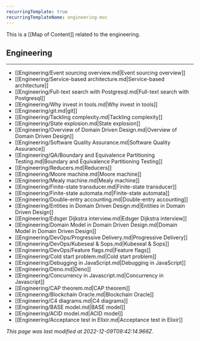 ```yaml
---
recurringTemplate: true
recurringTemplateName: engineering-moc
---
```


This is a [[Map of Content]] related to the engineering.

## Engineering
---
- [[Engineering/Event sourcing overview.md|Event sourcing overview]]
- [[Engineering/Service-based architecture.md|Service-based architecture]]
- [[Engineering/Full-text search with Postgresql.md|Full-text search with Postgresql]]
- [[Engineering/Why invest in tools.md|Why invest in tools]]
- [[Engineering/git.md|git]]
- [[Engineering/Tackling complexity.md|Tackling complexity]]
- [[Engineering/State explosion.md|State explosion]]
- [[Engineering/Overview of Domain Driven Design.md|Overview of Domain Driven Design]]
- [[Engineering/Software Quality Assurance.md|Software Quality Assurance]]
- [[Engineering/QA/Boundary and Equivalence Partitioning Testing.md|Boundary and Equivalence Partitioning Testing]]
- [[Engineering/Reducers.md|Reducers]]
- [[Engineering/Moore machine.md|Moore machine]]
- [[Engineering/Mealy machine.md|Mealy machine]]
- [[Engineering/Finite-state transducer.md|Finite-state transducer]]
- [[Engineering/Finite-state automata.md|Finite-state automata]]
- [[Engineering/Double-entry accounting.md|Double-entry accounting]]
- [[Engineering/Entities in Domain Driven Design.md|Entities in Domain Driven Design]]
- [[Engineering/Edsger Dijkstra interview.md|Edsger Dijkstra interview]]
- [[Engineering/Domain Model in Domain Driven Design.md|Domain Model in Domain Driven Design]]
- [[Engineering/DevOps/Progressive Delivery.md|Progressive Delivery]]
- [[Engineering/DevOps/Kubeseal & Sops.md|Kubeseal & Sops]]
- [[Engineering/DevOps/Feature flags.md|Feature flags]]
- [[Engineering/Cold start problem.md|Cold start problem]]
- [[Engineering/Debugging in JavaScript.md|Debugging in JavaScript]]
- [[Engineering/Deno.md|Deno]]
- [[Engineering/Concurrency in Javascript.md|Concurrency in Javascript]]
- [[Engineering/CAP theorem.md|CAP theorem]]
- [[Engineering/Blockchain Oracle.md|Blockchain Oracle]]
- [[Engineering/C4 diagrams.md|C4 diagrams]]
- [[Engineering/BASE model.md|BASE model]]
- [[Engineering/ACID model.md|ACID model]]
- [[Engineering/Acceptance test in Elixir.md|Acceptance test in Elixir]]


*This page was last modified at 2022-12-09T09:42:14.966Z*.

